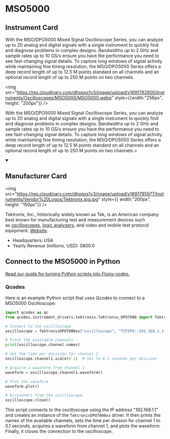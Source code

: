 
# MSO5000

## Instrument Card

<div className="flex">

<div>

With the MSO/DPO5000 Mixed Signal Oscilloscope Series, you can analyze up to 20 analog and digital signals with a single instrument to quickly find and diagnose problems in complex designs. Bandwidths up to 2 GHz and sample rates up to 10 GS/s ensure you have the performance you need to see fast-changing signal details. To capture long windows of signal activity while maintaining fine timing resolution, the MSO/DPO5000 Series offers a deep record length of up to 12.5 M points standard on all channels and an optional record length of up to 250 M points on two channels.

</div>

<img src="https://res.cloudinary.com/dhopxs1y3/image/upload/v1691782600/Instruments/Oscilloscopes/MSO5000/MSO5000.webp" style={{width:"256px", height: "200px"}} />

</div>

With the MSO/DPO5000 Mixed Signal Oscilloscope Series, you can analyze up to 20 analog and digital signals with a single instrument to quickly find and diagnose problems in complex designs. Bandwidths up to 2 GHz and sample rates up to 10 GS/s ensure you have the performance you need to see fast-changing signal details. To capture long windows of signal activity while maintaining fine timing resolution, the MSO/DPO5000 Series offers a deep record length of up to 12.5 M points standard on all channels and an optional record length of up to 250 M points on two channels.>

<details open>
<summary><h2>Manufacturer Card</h2></summary>

<img src="https://res.cloudinary.com/dhopxs1y3/image/upload/v1691785977/Instruments/Vendor%20Logos/Tektronix.jpg.jpg" style={{ width:"200px", height: "150px"}} />

Tektronix, Inc., historically widely known as Tek, is an American company best known for manufacturing test and measurement devices such as [oscilloscopes](https://en.wikipedia.org/wiki/Oscilloscope), [logic analyzers](https://en.wikipedia.org/wiki/Logic_analyzer), and video and mobile test protocol equipment. <a href="https://www.tek.com/en">Website</a>.

<ul>
  <li>Headquarters: USA</li>
  <li>Yearly Revenue (millions, USD): 5800.0</li>
</ul>
</details>

## Connect to the MSO5000 in Python

[Read our guide for turning Python scripts into Flojoy nodes.](https://docs.flojoy.ai/custom-nodes/creating-custom-node/)


### Qcodes

Here is an example Python script that uses Qcodes to connect to a MSO5000 Oscilloscope:

```python
import qcodes as qc
from qcodes.instrument_drivers.tektronix.Tektronix_DPO7000 import TektronixDPO7000xx

# Connect to the oscilloscope
oscilloscope = TektronixDPO7000xx("oscilloscope", "TCPIP0::192.168.1.1::INSTR")

# Print the available channels
print(oscilloscope.channel.names)

# Set the time per division for channel 1
oscilloscope.channel1.scale(0.1)  # Set to 0.1 seconds per division

# Acquire a waveform from channel 1
waveform = oscilloscope.channel1.waveform()

# Plot the waveform
waveform.plot()

# Disconnect from the oscilloscope
oscilloscope.close()
```

This script connects to the oscilloscope using the IP address "192.168.1.1" and creates an instance of the `TektronixDPO7000xx` driver. It then prints the names of the available channels, sets the time per division for channel 1 to 0.1 seconds, acquires a waveform from channel 1, and plots the waveform. Finally, it closes the connection to the oscilloscope.

